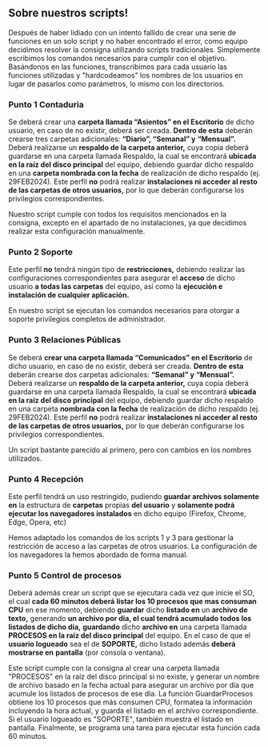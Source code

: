 ## Sobre nuestros scripts!

Después de haber lidiado con un intento fallido de crear una serie de funciones en un solo script y no haber encontrado el error, como equipo decidimos resolver la consigna utilizando scripts tradicionales. Simplemente escribimos los comandos necesarios para cumplir con el objetivo. Basándonos en las funciones, transcribimos para cada usuario las funciones utilizadas y "hardcodeamos" los nombres de los usuarios en lugar de pasarlos como parámetros, lo mismo con los directorios.

### Punto 1 __Contaduria__

Se deberá crear una **carpeta llamada “Asientos” en el Escritorio** de dicho usuario, en caso de no existir,
deberá ser creada. **Dentro de esta** deberán crearse tres carpetas adicionales: **“Diario”, “Semanal” y**
**“Mensual”.**
Deberá realizarse un **respaldo de la carpeta anterior,** cuya copia deberá guardarse en una carpeta llamada
Respaldo, la cual se encontrará **ubicada en la raíz del disco principal** del equipo, debiendo guardar dicho
respaldo en una **carpeta nombrada con la fecha** de realización de dicho respaldo (ej. 29FEB2024).
Este perfil **no** podrá realizar **instalaciones ni acceder al resto de las carpetas de otros usuarios,** por lo que
deberán configurarse los privilegios correspondientes.


Nuestro script cumple con todos los requisitos mencionados en la consigna, excepto en el apartado de no instalaciones, ya que decidimos realizar esta configuración manualmente.

### Punto 2 __Soporte__

Este perfil **no** tendrá ningún tipo de **restricciones,** debiendo realizar las configuraciones correspondientes
para asegurar el **acceso** de dicho usuario **a todas las carpetas** del equipo, así como la **ejecución e**
**instalación de cualquier aplicación.**

En nuestro script se ejecutan los comandos necesarios para otorgar a soporte privilegios completos de administrador.

### Punto 3 __Relaciones Públicas__

Se deberá **crear una carpeta llamada “Comunicados” en el Escritorio** de dicho usuario, en caso de no
existir, deberá ser creada. **Dentro de esta** deberán crearse dos carpetas adicionales: **“Semanal” y**
**“Mensual”.**
Deberá realizarse un **respaldo de la carpeta anterior,** cuya copia deberá guardarse en una carpeta llamada
Respaldo, la cual se encontrará **ubicada en la raíz del disco principal** del equipo, debiendo guardar dicho
respaldo en una carpeta **nombrada con la fecha** de realización de dicho respaldo (ej. 29FEB2024).
Este perfil **no** podrá realizar **instalaciones ni acceder al resto de las carpetas de otros usuarios,** por lo que
deberán configurarse los privilegios correspondientes.

Un script bastante parecido al primero, pero con cambios en los nombres utilizados.

### Punto 4 __Recepción__

Este perfil tendrá un uso restringido, pudiendo **guardar archivos solamente en** la estructura de **carpetas**
propias **del usuario** y **solamente podrá ejecutar los navegadores instalados** en dicho equipo (Firefox,
Chrome, Edge, Opera, etc)

Hemos adaptado los comandos de los scripts 1 y 3 para gestionar la restricción de acceso a las carpetas de otros usuarios. La configuración de los navegadores la hemos abordado de forma manual.

### Punto 5 __Control de procesos__

Deberá además crear un script que se ejecutara cada vez que inicie el SO, el cual **cada 60 minutos deberá**
**listar los 10 procesos que mas consuman CPU** en ese momento, debiendo **guardar** dicho **listado en** un
**archivo de texto,** generando **un archivo por día, el cual tendrá acumulado todos los listados de dicho día,**
**guardando** dicho **archivo en** una carpeta llamada **PROCESOS en la raíz del disco principal** del equipo.
En el caso de que el **usuario logueado** sea el de **SOPORTE,** dicho listado además **deberá mostrarse en**
**pantalla** (por consola o ventana).

Este script cumple con la consigna al crear una carpeta llamada "PROCESOS" en la raíz del disco principal si no existe, y generar un nombre de archivo basado en la fecha actual para asegurar un archivo por día que acumule los listados de procesos de ese día. La función GuardarProcesos obtiene los 10 procesos que más consumen CPU, formatea la información incluyendo la hora actual, y guarda el listado en el archivo correspondiente. Si el usuario logueado es "SOPORTE", también muestra el listado en pantalla. Finalmente, se programa una tarea para ejecutar esta función cada 60 minutos.



